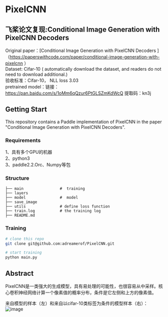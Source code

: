 # PixelCNN

## 飞桨论文复现:Conditional Image Generation with PixelCNN Decoders
Original paper：[Conditional Image Generation with PixelCNN Decoders ]（https://paperswithcode.com/paper/conditional-image-generation-with-pixelcnn ）
<br>Dataset: Cifar-10 ( automatically download the dataset, and readers do not need to download additional.)
<br>验收标准：Cifar-10， NLL loss 3.03
<br>pretrained model：链接：https://pan.baidu.com/s/1oMm6qQzur6PtGLSZmKdWcQ 
提取码：kn3j

## Getting Start
This repository contains a Paddle implementation of PixelCNN in the paper "Conditional Image Generation with PixelCNN Decoders".

### Requirements

1、具有多个GPU的机器  
2、python3  
3、paddle2.2.Orc、Numpy等包  

### Structure

``` 
├── main                #  training
├── layers
├── model               #  model
├── save_image         
├── utils               # define loss function  
├── train.log           # the training log
├── README.md
```

### Training

```bash
# clone this repo
git clone git@github.com:adreamerof/PixelCNN.git
```

```bash
# start training
python main.py          
```

## Abstract

PixelCNN是一类强大的生成模型，具有易处理的可能性，也很容易从中采样。核心卷积神经网络计算一个像素值的概率分布，条件是它左侧和上方的像素值。  

来自模型的样本（左）和来自以cifar-10类标签为条件的模型样本（右）：  
![image](https://user-images.githubusercontent.com/49580855/138794773-c5520048-b306-4135-990c-d0804e390423.png)

